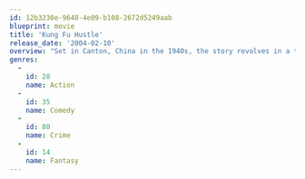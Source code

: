 ```yaml
---
id: 12b3230e-9648-4e09-b108-2672d5249aab
blueprint: movie
title: 'Kung Fu Hustle'
release_date: '2004-02-10'
overview: "Set in Canton, China in the 1940s, the story revolves in a town ruled by the Axe Gang, Sing who desperately wants to become a member. He stumbles into a slum ruled by eccentric landlords who turns out to be the greatest kung-fu masters in disguise. Sing's actions eventually cause the Axe Gang and the slumlords to engage in an explosive kung-fu battle. Only one side will win and only one hero will emerge as the greatest kung-fu master of all."
genres:
  -
    id: 28
    name: Action
  -
    id: 35
    name: Comedy
  -
    id: 80
    name: Crime
  -
    id: 14
    name: Fantasy
---
```

